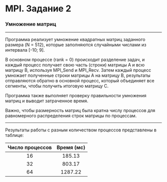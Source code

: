 # MPI. Задание 2

### Умножение матриц

---

Программа реализует умножение квадратных матриц заданного размера (N = 512), которые заполняются случайными числами из интервала [-10; 9].

В основном процессе (rank = 0) происходит разделение задач, и каждый процесс получает свою часть (строки) матрицы A и всю матрицу B, используя MPI_Send и MPI_Recv. Затем каждый процесс умножает полученные строки матрицы A на матрицу B, результаты отправляются обратно в основной процесс, который объединяет все сегменты, чтобы получить итоговую матрицу C.

Программа также выполняет проверку правильности умножения матриц и выводит затраченное время.

Важно, чтобы размерность матриц была кратна числу процессов для равномерного распределения строк матрицы по процессам.

---

Результаты работы с разным количеством процессов представлены в таблице:

| Число процессов | Время (мс) |
| :-------------: | :--------: |
|       16        |   185.13   |
|       32        |   803.17   |
|       64        |  1287.22   |
